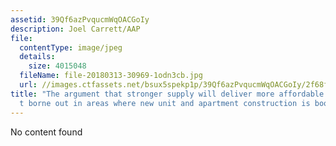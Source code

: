 ```yaml
---
assetid: 39Qf6azPvqucmWqOACGoIy
description: Joel Carrett/AAP
file:
  contentType: image/jpeg
  details:
    size: 4015048
  fileName: file-20180313-30969-1odn3cb.jpg
  url: //images.ctfassets.net/bsux5spekp1p/39Qf6azPvqucmWqOACGoIy/2f68f325ad79e3d2211f557bb570de07/file-20180313-30969-1odn3cb.jpg
title: "The argument that stronger supply will deliver more affordable housing isn\u2019\
  t borne out in areas where new unit and apartment construction is booming."
---
```

No content found
